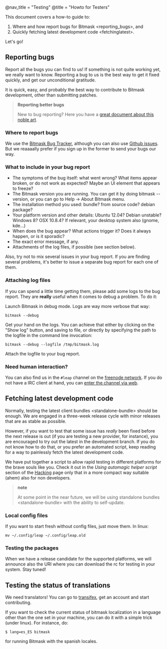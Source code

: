 @nav_title = "Testing"
@title = "Howto for Testers"

This document covers a how-to guide to:

1.  Where and how report bugs for Bitmask \<reporting\_bugs\>, and
2.  Quickly fetching latest development code \<fetchinglatest\>.

Let's go!

Reporting bugs
--------------

Report all the bugs you can find to us! If something is not quite
working yet, we really want to know. Reporting a bug to us is the best
way to get it fixed quickly, and get our unconditional gratitude.

It is quick, easy, and probably the best way to contribute to Bitmask
development, other than submitting patches.

> **Reporting better bugs**
>
> New to bug reporting? Here you have a [great document about this noble
> art](http://www.chiark.greenend.org.uk/~sgtatham/bugs.html).

### Where to report bugs

We use the [Bitmask Bug
Tracker](https://leap.se/code/projects/eip-client), although you can
also use [Github
issues](https://github.com/leapcode/bitmask_client/issues). But we
reaaaally prefer if you sign up in the former to send your bugs our way.

### What to include in your bug report

-   The symptoms of the bug itself: what went wrong? What items appear
    broken, or do not work as expected? Maybe an UI element that appears
    to freeze?
-   The Bitmask version you are running. You can get it by doing bitmask
    --version, or you can go to Help -\> About Bitmask menu.
-   The installation method you used: bundle? from source code? debian
    package?
-   Your platform version and other details: Ubuntu 12.04? Debian
    unstable? Windows 8? OSX 10.8.4? If relevant, your desktop system
    also (gnome, kde...)
-   When does the bug appear? What actions trigger it? Does it always
    happen, or is it sporadic?
-   The exact error message, if any.
-   Attachments of the log files, if possible (see section below).

Also, try not to mix several issues in your bug report. If you are
finding several problems, it's better to issue a separate bug report for
each one of them.

### Attaching log files

If you can spend a little time getting them, please add some logs to the
bug report. They are **really** useful when it comes to debug a problem.
To do it:

Launch Bitmask in debug mode. Logs are way more verbose that way:

    bitmask --debug

Get your hand on the logs. You can achieve that either by clicking on
the "Show log" button, and saving to file, or directly by specifying the
path to the logfile in the command line invocation:

    bitmask --debug --logfile /tmp/bitmask.log

Attach the logfile to your bug report.

### Need human interaction?

You can also find us in the `#leap` channel on the [freenode
network](https://freenode.net). If you do not have a IRC client at hand,
you can [enter the channel via
web](http://webchat.freenode.net/?nick=leaper....&channels=%23leap&uio=d4).

Fetching latest development code
--------------------------------

Normally, testing the latest client bundles \<standalone-bundle\> should
be enough. We are engaged in a three-week release cycle with minor
releases that are as stable as possible.

However, if you want to test that some issue has *really* been fixed
before the next release is out (if you are testing a new provider, for
instance), you are encouraged to try out the latest in the development
branch. If you do not know how to do that, or you prefer an automated
script, keep reading for a way to painlessly fetch the latest
development code.

We have put together a script to allow rapid testing in different
platforms for the brave souls like you. Check it out in the
*Using automagic helper script* section of the
[Hacking](client/dev-environment) page only that in a more compact
way suitable (ahem) also for non developers.

> **note**
>
> At some point in the near future, we will be using standalone bundles
> \<standalone-bundle\> with the ability to self-update.

### Local config files

If you want to start fresh without config files, just move them. In
linux:

    mv ~/.config/leap ~/.config/leap.old

### Testing the packages

When we have a release candidate for the supported platforms, we will
announce also the URI where you can download the rc for testing in your
system. Stay tuned!

Testing the status of translations
----------------------------------

We need translators! You can go to
[transifex](https://www.transifex.com/projects/p/bitmask/), get an
account and start contributing.

If you want to check the current status of bitmask localization in a
language other than the one set in your machine, you can do it with a
simple trick (under linux). For instance, do:

    $ lang=es_ES bitmask

for running Bitmask with the spanish locales.
